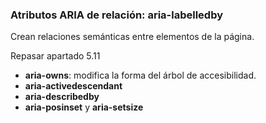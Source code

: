 ### Atributos ARIA de relación: aria-labelledby

Crean relaciones semánticas entre elementos de la página.

Repasar apartado 5.11

* __aria-owns__: modifica la forma del árbol de accesibilidad.
* __aria-activedescendant__
* __aria-describedby__
* __aria-posinset__ y __aria-setsize__